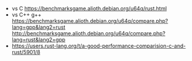 - vs C https://benchmarksgame.alioth.debian.org/u64q/rust.html
- vs C++ g++ https://benchmarksgame.alioth.debian.org/u64q/compare.php?lang=gpp&lang2=rust http://benchmarksgame.alioth.debian.org/u64q/compare.php?lang=rust&lang2=gpp
- https://users.rust-lang.org/t/a-good-performance-comparision-c-and-rust/5901/8
